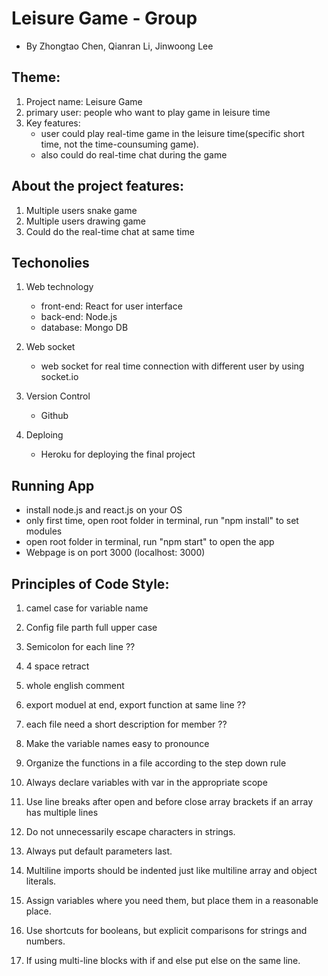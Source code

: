 # Leisure Game - Group 
 + By Zhongtao Chen, Qianran Li, Jinwoong Lee

## Theme:
1. Project name: Leisure Game
2. primary user: people who want to play game in leisure time
3. Key features: 
	+ user could play real-time game in the leisure time(specific short time, not the time-counsuming game).
	+ also could do real-time chat during the game

## About the project features:
1. Multiple users snake game
2. Multiple users drawing game
3. Could do the real-time chat at same time

## Techonolies
1. Web technology
	+ front-end: React for user interface
	+ back-end: Node.js 
	+ database: Mongo DB

2. Web socket
	+ web socket for real time connection with different user by using socket.io

3. Version Control
	+ Github

4. Deploing
	+ Heroku for deploying the final project

## Running App
 + install node.js and react.js on your OS
 + only first time, open root folder in terminal, run "npm install" to set modules
 + open root folder in terminal, run "npm start" to open the app
 + Webpage is on port 3000 (localhost: 3000)

## Principles of Code Style:
1. camel case for variable name

2. Config file parth full upper case

3. Semicolon for each line ??

4. 4 space retract

5. whole english comment

6. export moduel at end, export function at same line ??

7. each file need a short description for member ??

8. Make the variable names easy to pronounce

9. Organize the functions in a file according to the step down rule

10. Always declare variables with var in the appropriate scope

11. Use line breaks after open and before close array brackets if an array has multiple lines

12. Do not unnecessarily escape characters in strings.

13. Always put default parameters last.

14. Multiline imports should be indented just like multiline array and object literals.

15. Assign variables where you need them, but place them in a reasonable place.

16. Use shortcuts for booleans, but explicit comparisons for strings and numbers.

17. If using multi-line blocks with if and else put else on the same line.
